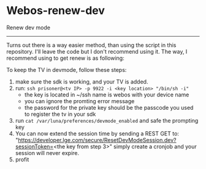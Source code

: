 # Webos-renew-dev
Renew dev mode

-----------------
Turns out there is a way easier method, than using the script in this repository. I'll leave the code but I don't recommend using it. The way, I recommend using to get renew is as following: 

To keep the TV in devmode, follow these steps:
1. make sure the sdk is working, and your TV is added.
2. run: `ssh prisoner@<tv IP> -p 9922 -i <key location> "/bin/sh -i"`
    -  the key is located in ~/ssh name is webos with your device name
    -  you can ignore the promting error message
    -  the password for the private key should be the passcode you used to register the tv in your sdk
3. run `cat /var/luna/preferences/devmode_enabled` and safe the prompting key
4. You can now extend the session time by sending a REST GET to: "https://developer.lge.com/secure/ResetDevModeSession.dev?sessionToken=<the key from step 3>" simply create a cronjob and your session will never expire.
5. profit
